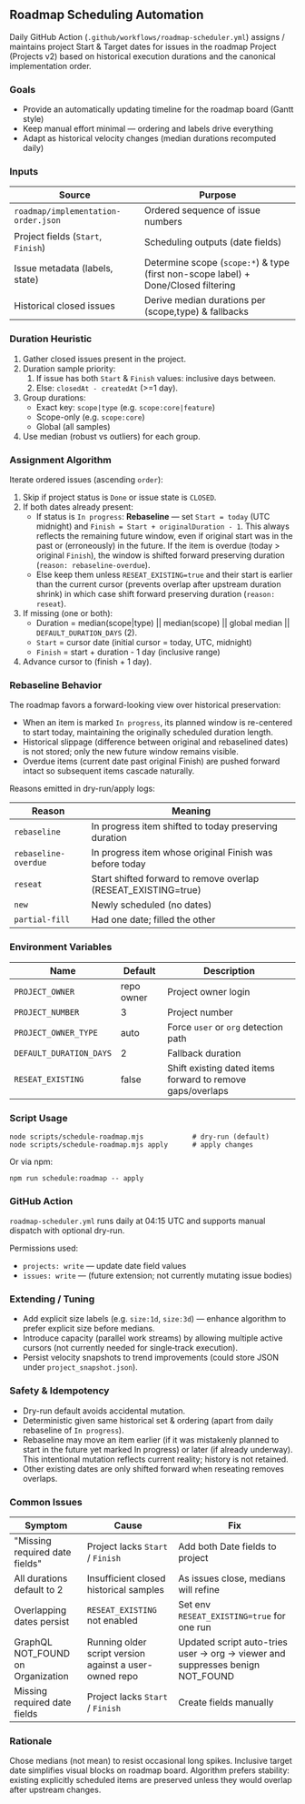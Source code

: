 ## Roadmap Scheduling Automation

Daily GitHub Action (`.github/workflows/roadmap-scheduler.yml`) assigns / maintains project Start & Target dates for issues in the roadmap Project (Projects v2) based on historical execution durations and the canonical implementation order.

### Goals

- Provide an automatically updating timeline for the roadmap board (Gantt style)
- Keep manual effort minimal — ordering and labels drive everything
- Adapt as historical velocity changes (median durations recomputed daily)

### Inputs

| Source                              | Purpose                                                                            |
| ----------------------------------- | ---------------------------------------------------------------------------------- |
| `roadmap/implementation-order.json` | Ordered sequence of issue numbers                                                  |
| Project fields (`Start`, `Finish`)  | Scheduling outputs (date fields)                                                   |
| Issue metadata (labels, state)      | Determine scope (`scope:*`) & type (first non-scope label) + Done/Closed filtering |
| Historical closed issues            | Derive median durations per (scope,type) & fallbacks                               |

### Duration Heuristic

1. Gather closed issues present in the project.
2. Duration sample priority:
    1. If issue has both `Start` & `Finish` values: inclusive days between.
    2. Else: `closedAt - createdAt` (>=1 day).
3. Group durations:
    - Exact key: `scope|type` (e.g. `scope:core|feature`)
    - Scope-only (e.g. `scope:core`)
    - Global (all samples)
4. Use median (robust vs outliers) for each group.

### Assignment Algorithm

Iterate ordered issues (ascending `order`):

1. Skip if project status is `Done` or issue state is `CLOSED`.
2. If both dates already present:
    - If status is `In progress`: **Rebaseline** — set `Start = today` (UTC midnight) and `Finish = Start + originalDuration - 1`. This always reflects the remaining future window, even if original start was in the past or (erroneously) in the future. If the item is overdue (today > original `Finish`), the window is shifted forward preserving duration (`reason: rebaseline-overdue`).
    - Else keep them unless `RESEAT_EXISTING=true` and their start is earlier than the current cursor (prevents overlap after upstream duration shrink) in which case shift forward preserving duration (`reason: reseat`).
3. If missing (one or both):
    - Duration = median(scope|type) || median(scope) || global median || `DEFAULT_DURATION_DAYS` (2).
    - `Start` = cursor date (initial cursor = today, UTC, midnight)
    - `Finish` = start + duration - 1 day (inclusive range)
4. Advance cursor to (finish + 1 day).

### Rebaseline Behavior

The roadmap favors a forward-looking view over historical preservation:

- When an item is marked `In progress`, its planned window is re-centered to start today, maintaining the originally scheduled duration length.
- Historical slippage (difference between original and rebaselined dates) is not stored; only the new future window remains visible.
- Overdue items (current date past original Finish) are pushed forward intact so subsequent items cascade naturally.

Reasons emitted in dry-run/apply logs:

| Reason               | Meaning                                                        |
| -------------------- | -------------------------------------------------------------- |
| `rebaseline`         | In progress item shifted to today preserving duration          |
| `rebaseline-overdue` | In progress item whose original Finish was before today        |
| `reseat`             | Start shifted forward to remove overlap (RESEAT_EXISTING=true) |
| `new`                | Newly scheduled (no dates)                                     |
| `partial-fill`       | Had one date; filled the other                                 |

### Environment Variables

| Name                    | Default    | Description                                                |
| ----------------------- | ---------- | ---------------------------------------------------------- |
| `PROJECT_OWNER`         | repo owner | Project owner login                                        |
| `PROJECT_NUMBER`        | 3          | Project number                                             |
| `PROJECT_OWNER_TYPE`    | auto       | Force `user` or `org` detection path                       |
| `DEFAULT_DURATION_DAYS` | 2          | Fallback duration                                          |
| `RESEAT_EXISTING`       | false      | Shift existing dated items forward to remove gaps/overlaps |

### Script Usage

```
node scripts/schedule-roadmap.mjs            # dry-run (default)
node scripts/schedule-roadmap.mjs apply      # apply changes
```

Or via npm:

```
npm run schedule:roadmap -- apply
```

### GitHub Action

`roadmap-scheduler.yml` runs daily at 04:15 UTC and supports manual dispatch with optional dry-run.

Permissions used:

- `projects: write` — update date field values
- `issues: write` — (future extension; not currently mutating issue bodies)

### Extending / Tuning

- Add explicit size labels (e.g. `size:1d`, `size:3d`) — enhance algorithm to prefer explicit size before medians.
- Introduce capacity (parallel work streams) by allowing multiple active cursors (not currently needed for single‑track execution).
- Persist velocity snapshots to trend improvements (could store JSON under `project_snapshot.json`).

### Safety & Idempotency

- Dry-run default avoids accidental mutation.
- Deterministic given same historical set & ordering (apart from daily rebaseline of `In progress`).
- Rebaseline may move an item earlier (if it was mistakenly planned to start in the future yet marked In progress) or later (if already underway). This intentional mutation reflects current reality; history is not retained.
- Other existing dates are only shifted forward when reseating removes overlaps.

### Common Issues

| Symptom                           | Cause                                                  | Fix                                                                           |
| --------------------------------- | ------------------------------------------------------ | ----------------------------------------------------------------------------- |
| "Missing required date fields"    | Project lacks `Start` / `Finish`                       | Add both Date fields to project                                               |
| All durations default to 2        | Insufficient closed historical samples                 | As issues close, medians will refine                                          |
| Overlapping dates persist         | `RESEAT_EXISTING` not enabled                          | Set env `RESEAT_EXISTING=true` for one run                                    |
| GraphQL NOT_FOUND on Organization | Running older script version against a user-owned repo | Updated script auto-tries user → org → viewer and suppresses benign NOT_FOUND |
| Missing required date fields      | Project lacks `Start` / `Finish`                       | Create fields manually                                                        |

### Rationale

Chose medians (not mean) to resist occasional long spikes. Inclusive target date simplifies visual blocks on roadmap board. Algorithm prefers stability: existing explicitly scheduled items are preserved unless they would overlap after upstream changes.
